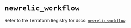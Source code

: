 # `newrelic_workflow`

Refer to the Terraform Registry for docs: [`newrelic_workflow`](https://registry.terraform.io/providers/newrelic/newrelic/3.38.0/docs/resources/workflow).
